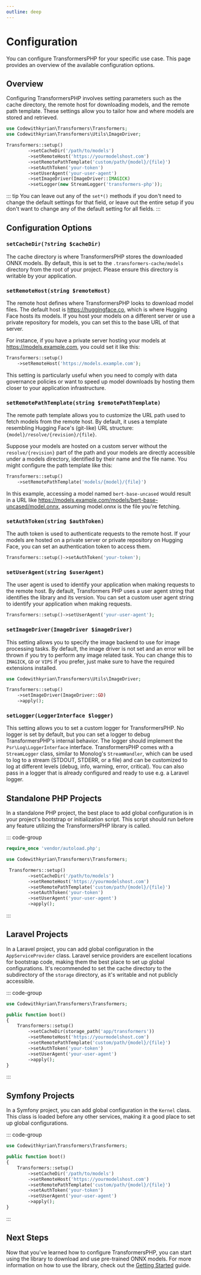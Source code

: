 ```yaml
---
outline: deep
---
```


# Configuration

You can configure TransformersPHP for your specific use case. This page provides an overview of the available
configuration options.

## Overview

Configuring TransformersPHP involves setting parameters such as the cache directory, the remote host for downloading
models, and the remote path template. These settings allow you to tailor how and where models are stored and retrieved.

```php
use Codewithkyrian\Transformers\Transformers;
use Codewithkyrian\Transformers\Utils\ImageDriver;

Transformers::setup()
        ->setCacheDir('/path/to/models')
        ->setRemoteHost('https://yourmodelshost.com')
        ->setRemotePathTemplate('custom/path/{model}/{file}')
        ->setAuthToken('your-token')
        ->setUserAgent('your-user-agent')
        ->setImageDriver(ImageDriver::IMAGICK)
        ->setLogger(new StreamLogger('transformers-php'));
```

::: tip
You can leave out any of the `set*()` methods if you don't need to change the default settings for that field, or
leave out the entire setup if you don't want to change any of the default setting for all fields.
:::

## Configuration Options

### `setCacheDir(?string $cacheDir)`

The cache directory is where TransformersPHP stores the downloaded ONNX models. By default, this is set to
the `.transformers-cache/models` directory from the root of your project. Please ensure this directory is writable by
your application.

### `setRemoteHost(string $remoteHost)`

The remote host defines where TransformersPHP looks to download model files. The default host
is https://huggingface.co, which is where Hugging Face hosts its models. If you host your models on a different server
or use a private repository for models, you can set this to the base URL of that server.

For instance, if you have a private server hosting your models at https://models.example.com, you could set it like
this:

```php
Transformers::setup()
    ->setRemoteHost('https://models.example.com');
```

This setting is particularly useful when you need to comply with data governance policies or want to speed up model
downloads by hosting them closer to your application infrastructure.

### `setRemotePathTemplate(string $remotePathTemplate)`

The remote path template allows you to customize the URL path used to fetch models from the remote host. By default, it
uses a template resembling Hugging Face's (git-like) URL structure: `{model}/resolve/{revision}/{file}`.

Suppose your models are hosted on a custom server without the `resolve/{revision}` part of the path and your models are
directly accessible under a models directory, identified by their name and the file name. You might configure the path
template like this:

```php
Transformers::setup()
    ->setRemotePathTemplate('models/{model}/{file}')
```

In this example, accessing a model named `bert-base-uncased` would result in a URL
like https://models.example.com/models/bert-base-uncased/model.onnx, assuming model.onnx is the file you're fetching.

### `setAuthToken(string $authToken)`

The auth token is used to authenticate requests to the remote host. If your models are hosted on a private server or
private repository on Hugging Face, you can set an authentication token to access them.

```php
Transformers::setup()->setAuthToken('your-token');
```

### `setUserAgent(string $userAgent)`

The user agent is used to identify your application when making requests to the remote host. By default, Transformers
PHP uses a user agent string that identifies the library and its version. You can set a custom user agent string to
identify your application when making requests.

```php
Transformers::setup()->setUserAgent('your-user-agent');
```

### `setImageDriver(ImageDriver $imageDriver)`

This setting allows you to specify the image backend to use for image processing tasks. By default, the image driver is
not set and an error will be thrown if you try to perform any image related task. You can change this to `IMAGICK`, `GD`
or `VIPS` if you prefer, just make sure to have the required extensions installed.

```php
use Codewithkyrian\Transformers\Utils\ImageDriver;

Transformers::setup()
    ->setImageDriver(ImageDriver::GD)
    ->apply();
```

### `setLogger(LoggerInterface $logger)`

This setting allows you to set a custom logger for TransformersPHP. No logger is set by default, but you can set a
logger to debug TransformersPHP's internal behavior. The logger should implement the `Psr\Log\LoggerInterface` interface. TransformersPHP
comes with a `StreamLogger` class, similar to Monolog's `StreamHandler`, which can be used to log to a stream (STDOUT, STDERR,
or a file) and can be customized to log at different levels (debug, info, warning, error, critical). You can also pass in a 
logger that is already configured and ready to use e.g. a Laravel logger.

## Standalone PHP Projects

In a standalone PHP project, the best place to add global configuration is in your project's bootstrap or initialization
script. This script should run before any feature utilizing the TransformersPHP library is called.

::: code-group

```php [bootstrap.php]
require_once 'vendor/autoload.php';

use Codewithkyrian\Transformers\Transformers;

 Transformers::setup()
        ->setCacheDir('/path/to/models')
        ->setRemoteHost('https://yourmodelshost.com')
        ->setRemotePathTemplate('custom/path/{model}/{file}')
        ->setAuthToken('your-token')
        ->setUserAgent('your-user-agent')
        ->apply();
```

:::

## Laravel Projects

In a Laravel project, you can add global configuration in the `AppServiceProvider` class. Laravel service providers are
excellent locations for bootstrap code, making them the best place to set up global configurations. It's recommended to
set the cache directory to the subdirectory of the `storage` directory, as it's writable and not publicly accessible.

::: code-group

```php [AppServiceProvider.php]
use Codewithkyrian\Transformers\Transformers;

public function boot()
{
    Transformers::setup()
        ->setCacheDir(storage_path('app/transformers'))
        ->setRemoteHost('https://yourmodelshost.com')
        ->setRemotePathTemplate('custom/path/{model}/{file}')
        ->setAuthToken('your-token')
        ->setUserAgent('your-user-agent')
        ->apply();
}
```

:::

## Symfony Projects

In a Symfony project, you can add global configuration in the `Kernel` class. This class is loaded before any other
services, making it a good place to set up global configurations.

::: code-group

```php [Kernel.php]
use Codewithkyrian\Transformers\Transformers;

public function boot()
{
    Transformers::setup()
        ->setCacheDir('/path/to/models')
        ->setRemoteHost('https://yourmodelshost.com')
        ->setRemotePathTemplate('custom/path/{model}/{file}')
        ->setAuthToken('your-token')
        ->setUserAgent('your-user-agent')
        ->apply();
}
```

:::

## Next Steps

Now that you've learned how to configure TransformersPHP, you can start using the library to download and use
pre-trained ONNX models. For more information on how to use the library, check out
the [Getting Started](getting-started.md) guide.
